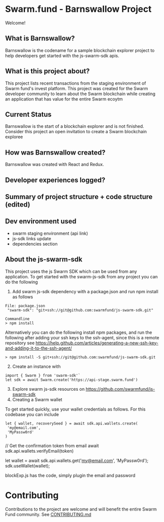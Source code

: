 # Swarm.fund - Barnswallow Project
Welcome!

## What is Barnswallow?
Barnswallow is the codename for a sample blockchain explorer project to help developers get started with the js-swarm-sdk apis. 

## What is this project about?
This project lists recent transactions from the staging environment of Swarm fund's invest platform. This project was created for the Swarm developer community to learn about the Swarm blockchain while creating an application that has value for the entire Swarm ecoytm

## Current Status
Barnswallow is the start of a blockchain explorer and is not finished. Consider this project an open invitation to create a Swarm blockchain exploree

## How was Barnswallow created?
Barnswallow was created with React and Redux. 

## Developer experiences logged?


## Summary of project structure + code structure (edited)

## Dev environment used
* swarm staging environment (api link)
* js-sdk links update
* dependencies section

## About the js-swarm-sdk
This project uses the js Swarm SDK which can be used from any application. To get started with the swarm-js-sdk from any project you can do the following

1. Add swarm js-sdk dependency with a package.json and run npm install as follows

```
File: package.json
 "swarm-sdk": "git+ssh://git@github.com:swarmfund/js-swarm-sdk.git" 

Commandline
> npm install 
```

Alternatively you can do the following install npm packages, and run the following after adding your ssh keys to the ssh-agent, since this is a remote repository see https://help.github.com/articles/generating-a-new-ssh-key-and-adding-it-to-the-ssh-agent/

```
> npm install -S git+ssh://git@github.com:swarmfund/js-swarm-sdk.git
```

2. Create an instance with 

```
import { Swarm } from 'swarm-sdk'`
let sdk = await Swarm.create('https://api-stage.swarm.fund')
```
               

3.	Explore swarm js-sdk resources on https://github.com/swarmfund/js-swarm-sdk
4.	Creating a Swarm wallet 

To get started quickly, use your wallet credentials as follows. For this codebase you can include
```
let { wallet, recoverySeed } = await sdk.api.wallets.create(
 'my@email.com',
 'MyPassw0rd'
)
```

// Get the confirmation token from email
await sdk.api.wallets.verifyEmail(token)



let wallet = await sdk.api.wallets.get('my@email.com', 'MyPassw0rd');
sdk.useWallet(wallet);



blockExp.js has the code, simply plugin the email and password 



# Contributing
Contributions to the project are welcome and will benefit the entire Swarm Fund community. See [CONTRIBUTING.md](CONTRIBUTING.md)